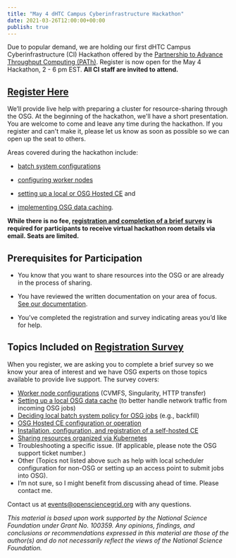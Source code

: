 ```yaml
---
title: "May 4 dHTC Campus Cyberinfrastructure Hackathon" 
date: 2021-03-26T12:00:00+00:00
publish: true
--- 
```

 Due to popular demand, we are holding our first dHTC Campus Cyberinfrastructure (CI) Hackathon offered by the [Partnership to Advance Throughput Computing (PATh)](https://path-cc.io/). Register is now open for the May 4 Hackathon, 2 - 6 pm EST. **All CI staff are invited to attend.**

## [Register Here](https://docs.google.com/forms/d/1e-uMsNHOH-5p724s0ii8MSlZUVwBcNuL7XB5TyLAXUk/)

We’ll provide live help with preparing a cluster for resource-sharing through the OSG. At the beginning of the hackathon, we'll have a short presentation.  You are welcome to come and leave any time during the hackathon. If you register and can't make it, please let us know as soon as possible so we can open up the seat to others.  

Areas covered during the hackathon include:
- [batch system configurations](https://opensciencegrid.org/docs/compute-element/install-htcondor-ce/) 

- [configuring worker nodes](https://opensciencegrid.org/docs/worker-node/using-wn/)

- [setting up a local or OSG Hosted CE](https://opensciencegrid.org/docs/compute-element/htcondor-ce-overview/) and

- [implementing OSG data caching](https://opensciencegrid.org/docs/data/stashcache/overview/).

**While there is no fee, [registration and completion of a brief survey](https://docs.google.com/forms/d/1e-uMsNHOH-5p724s0ii8MSlZUVwBcNuL7XB5TyLAXUk/) is required for participants to receive virtual hackathon room details via email.  Seats are limited.** 

## Prerequisites for Participation

- You know that you want to share resources into the OSG or are already in the process of sharing.

- You have reviewed the written documentation on your area of focus. [See our documentation](https://opensciencegrid.org/docs/).

- You’ve completed the registration and survey indicating areas you’d like for help.

## Topics Included on [Registration Survey](https://docs.google.com/forms/d/1e-uMsNHOH-5p724s0ii8MSlZUVwBcNuL7XB5TyLAXUk/)

When you register, we are asking you to complete a brief survey so we know your area of interest and we have OSG experts on those topics available to provide live support.  The survey covers:

- [Worker node configurations](https://opensciencegrid.org/docs/worker-node/using-wn/) (CVMFS, Singularity, HTTP transfer)
- [Setting up a local OSG data cache](https://opensciencegrid.org/docs/data/stashcache/install-cache/) (to better handle network traffic from incoming OSG jobs)
- [Deciding local batch system policy for OSG jobs](https://opensciencegrid.org/docs/compute-element/install-htcondor-ce/#batch-systems-other-than-htcondor) (e.g., backfill)
- [OSG Hosted CE configuration or operation](https://opensciencegrid.org/docs/compute-element/hosted-ce/)
- [Installation, configuration, and registration of a self-hosted CE](https://opensciencegrid.org/docs/compute-element/install-htcondor-ce/)
- [Sharing resources organized via Kubernetes](https://opensciencegrid.org/docs/resource-sharing/os-backfill-containers/)
- Troubleshooting a specific issue. (If applicable, please note the OSG support ticket number.)
- Other (Topics not listed above such as help with local scheduler configuration for non-OSG or setting up an access point to submit jobs into OSG).
- I’m not sure, so I might benefit from discussing ahead of time. Please contact me.


Contact us at <events@opensciencegrid.org> with any questions.

*This material is based upon work supported by the National Science Foundation under Grant No. 100359. Any opinions, findings, and conclusions or recommendations expressed in this material are those of the author(s) and do not necessarily reflect the views of the National Science Foundation.*
